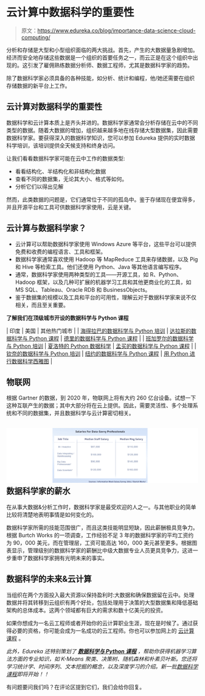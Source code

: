 # 云计算中数据科学的重要性

> 原文：<https://www.edureka.co/blog/importance-data-science-cloud-computing/>

分析和存储是大型和小型组织面临的两大挑战。首先，产生的大数据量急剧增加。经济而安全地存储这些数据是一个组织的首要任务之一，而云正是在这个组织中出现的。这引发了雇佣熟练数据分析师、数据工程师，尤其是数据科学家的趋势。

除了数据科学家必须具备的各种技能，如分析、统计和编程，他/她还需要在组织存储数据的新平台上工作。

## **云计算对数据科学的重要性**

数据科学和云计算本质上是齐头并进的。数据科学家通常会分析存储在云中的不同类型的数据。随着大数据的增加，组织越来越多地在线存储大型数据集，因此需要数据科学家。要获得深入的数据科学知识，您可以参加 Edureka 提供的实时数据科学培训，该培训提供全天候支持和终身访问。

让我们看看数据科学家可能在云中工作的数据类型:

*   看看结构化、半结构化和非结构化数据
*   查看不同的数据集，无论其大小、格式等如何。
*   分析它们以得出见解

然而，此类数据的问题是，它们通常位于不同的孤岛中。鉴于存储现在便宜得多，并且开源平台和工具可供数据科学家使用，云是关键。

## **云计算与数据科学家？**

*   云计算可以帮助数据科学家使用 Windows Azure 等平台，这些平台可以提供免费和收费的编程语言、工具和框架。
*   数据科学家通常喜欢使用 Hadoop 等 MapReduce 工具来存储数据，以及 Pig 和 Hive 等检索工具。他们还使用 Python、Java 等其他语言编写程序。
*   通常，数据科学家使用两种类型的工具——开源工具，如 R、Python、Hadoop 框架，以及几种可扩展的机器学习工具和其他更商业化的工具，如 MS SQL、Tableau、Oracle RDB 和 BusinessObjects。
*   鉴于数据集的规模以及工具和平台的可用性，理解云对于数据科学家来说不仅相关，而且至关重要。

**了解我们在顶级城市开设的数据科学与 Python 课程**

| 印度 | 美国 | 其他热门城市 |
| [海得拉巴的数据科学与 Python 培训](https://www.edureka.co/data-science-python-certification-course-hyderabad) | [达拉斯的数据科学与 Python 课程](https://www.edureka.co/data-science-python-certification-course-dallas) | [德里的数据科学与 Python 课程](https://www.edureka.co/data-science-python-certification-course-delhi) |
| [班加罗尔的数据科学与 Python 培训](https://www.edureka.co/data-science-python-certification-course-bangalore) | [夏洛特的 Python 数据科学](https://www.edureka.co/data-science-python-certification-course-charlotte) | [孟买的数据科学与 Python 课程](https://www.edureka.co/data-science-python-certification-course-mumbai) |
| [钦奈的数据科学与 Python 培训](https://www.edureka.co/data-science-python-certification-course-chennai) | [纽约的数据科学与 Python 课程](https://www.edureka.co/data-science-python-certification-course-new-york-city) | [用 Python 进行数据科学西雅图](https://www.edureka.co/data-science-python-certification-course-seattle) |

## **物联网**

根据 Gartner 的数据，到 2020 年，物联网上将有大约 260 亿台设备。试想一下这种互联产生的数据；其中大部分将在云上提供。因此，需要灵活性、多个处理系统和不同的数据集，并且数据科学与云计算密切相关。

## **![Salary of Data Scientists - Importance of Data Science - Edureka](img/5c3242edce4ae1dc62ad636fed7fd03c.png)数据科学家的薪水**

在从事大数据&分析工作时，数据科学家是最受欢迎的人之一。与其他职业的简单比较将清楚地表明事情是如何变化的。

数据科学家所需的技能范围很广，而且这类技能明显短缺，因此薪酬极具竞争力。根据 Burtch Works 的一项调查，工作经验不足 3 年的数据科学家的平均工资约为 90，000 美元，而在管理层，工资可能高达 160，000 美元甚至更多。根据图表显示，管理级别的数据科学家的薪酬比中级大数据专业人员更具竞争力，这进一步重申了数据科学家拥有光明未来的事实。

## **数据科学的未来&云计算**

当组织在两个方面投入最大资源以保持盈利时:大数据和确保数据留在云中。处理数据并将其转移到云组织有两个好处，包括处理用于决策的大型数据集和降低基础架构的总体成本。这两个领域都有巨大的需求和数十亿美元的投资。

如果你想成为一名云工程师或者开始你的云计算职业生涯，现在是时候了。通过获得必要的资格，你可能会成为一名成功的云工程师。你也可以参加网上的 [云计算课程](https://www.edureka.co/masters-program/cloud-architect-training) 。

*此外，Edureka 还特别策划了 [**数据科学与 Python 课程**](https://www.edureka.co/data-science-python-certification-course) ，帮助你获得机器学习算法方面的专业知识，如 K-Means 聚类、决策树、随机森林和朴素贝叶斯。您还将学习统计学、时间序列、文本挖掘的概念，以及深度学习的介绍。新一批[数据科学课程](https://www.edureka.co/executive-programs/advanced-program-data-science-course-iitg)即将开始！！*

有问题要问我们吗？在评论区提到它们，我们会给你回复。